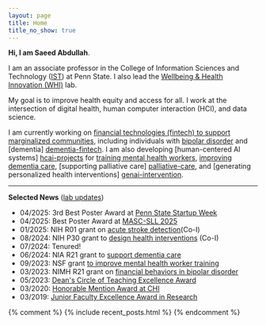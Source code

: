 ```yaml
---
layout: page
title: Home
title_no_show: true
---
```


**Hi, I am Saeed Abdullah**.

I am an associate professor in the College of Information Sciences and
Technology ([IST][ist-link]) at Penn State. I also lead the [Wellbeing & Health
Innovation (WHI)][whi-lab] lab.

My goal is to improve health equity and access for all. I work at the
intersection of digital health, human computer interaction (HCI), and
data science.

I am currently working on [financial technologies
(fintech) to support marginalized communities][fintech-projects],
including individuals with [bipolar disorder][bd-fintech] and [dementia]
[dementia-fintech]. I am also developing [human-centered AI systems]
[hcai-projects] for [training mental health workers][teammait],
[improving dementia care][dementia-va], [supporting palliative care]
[palliative-care], and [generating personalized health interventions]
[genai-intervention].

---

**Selected News** ([lab updates](https://whilab.org/news))
* 04/2025: 3rd Best Poster Award at [Penn State Startup Week][psu-startup-week-2025]
* 04/2025: Best Poster Award at [MASC-SLL 2025][masc-sll-2025]
* 01/2025: NIH R01 grant on [acute stroke detection][stroke-detection](Co-I)
* 08/2024: NIH P30 grant to [design health interventions][genai-intervention] (Co-I)
* 07/2024: Tenured!
* 06/2024: NIA R21 grant to [support dementia care][dementia-va]
* 09/2023: NSF grant [to improve mental health worker training][teammait]
* 03/2023: NIMH R21 grant on [financial behaviors in bipolar disorder][bd-fintech]
* 05/2023: [Dean's Circle of Teaching Excellence Award](https://www.psu.edu/news/information-sciences-and-technology/story/ist-announces-2023-deans-circle-teaching-excellence/)
* 03/2020: [Honorable Mention Award at CHI](https://dl.acm.org/doi/10.1145/3313831.3376551)
* 03/2019: [Junior Faculty Excellence Award in Research](https://news.psu.edu/story/567207/2019/04/03/faculty-and-staff-recognized-annual-ist-awards-reception)

{% comment %}
{% include recent_posts.html %}
{% endcomment %}

[whi-lab]: https://whilab.org/
[ist-link]: https://ist.psu.edu/
[fintech-projects]: https://whilab.org/#democratizing-financial-technology-fintech
[hcai-projects]: https://whilab.org/#human-centered-ai-for-health
[bd-fintech]: https://whilab.org/projects/bd-finhealth.html
[dementia-fintech]: https://whilab.org/projects/dementia-fintech.html
[teammait]: https://whilab.org/projects/teammait.html
[dementia-va]: https://whilab.org/projects/dementia-va.html
[palliative-care]: https://whilab.org/projects/palliative-care.html
[genai-intervention]: https://whilab.org/projects/genai-intervention.html
[stroke-detection]: https://reporter.nih.gov/project-details/11022333
[masc-sll-2025]: https://web.archive.org/web/20250413223804/https://www.mascsll.org/program/
[psu-startup-week-2025]: https://web.archive.org/web/20250504213359/https://www.linkedin.com/posts/penn-state-ai-hub_pennstateaiweek-weare-pennstateai-activity-7318664616903860225-NruB
